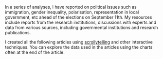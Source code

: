 In a series of analyses, I have reported on political issues such as immigration, gender inequality, polarisation, representation in local government, etc ahead of the elections on September 11th. My resources include reports from the research institutions, discussions with experts and data from various sources, including governmental institutions and research publications.

I created all the following articles using [scrollytelling](https://medium.com/nightingale/from-storytelling-to-scrollytelling-a-short-introduction-and-beyond-fbda32066964) and other interactive techniques. You can explore the data used in the articles using the charts often at the end of the article.
